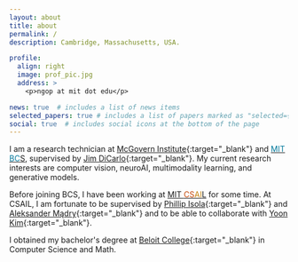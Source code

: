 ```yaml
---
layout: about
title: about
permalink: /
description: Cambridge, Massachusetts, USA.

profile:
  align: right
  image: prof_pic.jpg
  address: >
    <p>ngop at mit dot edu</p>

news: true  # includes a list of news items
selected_papers: true # includes a list of papers marked as "selected={true}"
social: true  # includes social icons at the bottom of the page
---
```

I am a research technician at [McGovern Institute](https://mcgovern.mit.edu/){:target="\_blank"} and <a class="gray-url" href="https://bcs.mit.edu/" target="_blank"><span style="color:#02516f"></span><span style="color:#01789b">MIT BC</span>S</a>, supervised by [Jim DiCarlo](https://mcgovern.mit.edu/profile/james-dicarlo/){:target="\_blank"}. My current research interests are computer vision, neuroAI, multimodality learning, and generative models.

Before joining BCS, I have been working at <a class="gray-url" href="https://www.csail.mit.edu/" target="_blank">MIT <span style="color:#c44404">CS</span><span style="color:#C4800A">AI</span>L</a> for some time. At CSAIL, I am fortunate to be supervised by [Phillip Isola](http://web.mit.edu/phillipi/){:target="\_blank"} and [Aleksander Mądry](https://people.csail.mit.edu/madry/){:target="\_blank"} and to be able to collaborate with [Yoon Kim](https://people.csail.mit.edu/yoonkim/){:target="\_blank"}.

I obtained my bachelor's degree at [Beloit College](https://www.beloit.edu/){:target="\_blank"} in Computer Science and Math.
